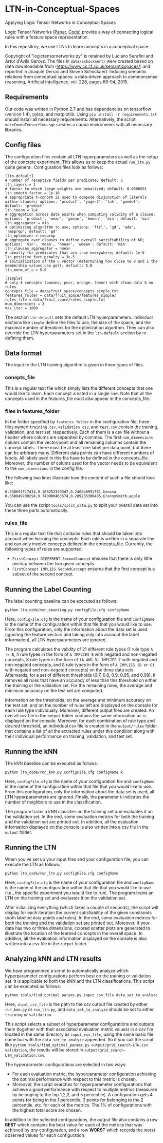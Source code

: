 # LTN-in-Conceptual-Spaces
Applying Logic Tensor Networks in Conceptual Spaces

Logic Tensor Networks ([Paper](https://arxiv.org/abs/1606.04422), [Code](https://www.dropbox.com/sh/502aq9u537lrmbv/AABuiKT4cKN-P3J7RIXd3cQ9a?dl=0)) provide a way of connecting logical rules with a feature space representation.

In this repository, we use LTNs to learn concepts in a conceptual space.

Copyright of "logictensornetworks.py" is retained by Luciano Serafini and Artur d'Avila Garcez. The files in `data/Schockaert/` were created based on data downloadable from (https://www.cs.cf.ac.uk/semanticspaces/) and reported in Joaquín Derrac and Steven Schockaert. Inducing semantic relations from conceptual spaces: a data-driven approach to commonsense reasoning, Artificial Intelligence, vol. 228, pages 66-94, 2015.


## Requirements

Our code was written in Python 2.7 and has dependencies on tensorflow (version 1.4), pylab, and matplotlib. Using `pip install -r requirements.txt` should install all necessary requirements. Alternatively, the script `makeCondaTensorflow.sge` creates a conda environment with all necessary libraries.

## Config files

The configuration files contain all LTN hyperparameters as well as the setup of the concrete experiment. This allows us to keep the actual `run_ltn.py` quite general.
Configuration files look as follows:
```
[ltn-default]
# number of receptive fields per predicate; default: 5
ltn_layers = 1
# factor to which large weights are penalized; default: 0.0000001
ltn_smooth_factor = 1e-10
# appropriate t-conorm is used to compute disjunction of literals within clauses; options: 'product', 'yager2', 'luk', 'goedel'; default: 'product'
ltn_tnorm = luk
# aggregation across data points when computing validity of a clause; options: 'product', 'mean', 'gmean', 'hmean', 'min'; default: 'min'         
ltn_aggregator = min
# optimizing algorithm to use; options: 'ftrl', 'gd', 'ada', 'rmsprop'; default: 'gd' 
ltn_optimizer = rmsprop
# aggregate over clauses to define overall satisfiability of KB; options: 'min', 'mean', 'hmean', 'wmean'; default: 'min'   
ltn_clauses_aggregator = hmean 
# penalty for predicates that are true everywhere; default: 1e-6
ltn_positive_fact_penalty = 1e-5
# initialization of the u vector (determining how close to 0 and 1 the membership values can get); default: 5.0
ltn_norm_of_u = 5.0

[simple]
# only 4 concepts (banana, pear, orange, lemon) with clean data & no rules
concepts_file = data/fruit_space/concepts_simple.txt
features_folder = data/fruit_space/features_simple/
rules_file = data/fruit_space/rules_simple.txt
num_dimensions = 3
max_iter = 1000
```
The section `ltn-default` sets the default LTN hyperparameters. Individual sections like `simple` define the files to use, the size of the space, and the maximal number of iterations for the optimization algorithm. They can also override the LTN hyperparameters set in the `ltn-default` section by re-defining them.

## Data format

The input to the LTN training algorithm is given in three types of files.

### conepts_file

This is a regular text file which simply lists the different concepts that one would like to learn. Each concept is listed in a single line. Note that all the concepts used in the features_file must also appear in the concepts_file.

### files in features_folder

In the folder specified by `features_folder` in the configuration file, three files named `training.csv`, `validation.csv`, and `test.csv` contain the training, validation, and test set, respectively.
Each of them is a csv file without a header where colums are separated by commas. The first `num_dimensions` colums contain the vector/point and all remaining columns contain the concept labels. There must be at least one label per data point, but there can be arbitrary many. Different data points can have different numbers of labels. All labels used in this file have to be defined in the concepts_file. Moreover, the number of colums used for the vector needs to be equivalent to the `num_dimensions` in the config file.

The following two lines illustrate how the content of such a file should look like:
```
0.338651517434,0.108252320347,0.240840991761,banana
0.658849789294,0.740900463574,0.289255306485,GrannySmith,apple
```

You can use the script `tools/split_data.py` to split your overall data set into these three parts automatically. 

### rules_file
This is a regular text file that contains rules that should be taken into account when learning the concepts. Each rule is written in a separate line and can only involve concepts defined in the concepts_file.
Currently, the following types of rules are supported:
* `FirstConcept DIFFERENT SecondConcept` ensures that there is only little overlap between the two given concepts.
* `FirstConcept IMPLIES SecondConcept` ensures that the first concept is a subset of the second concept.

## Running the Label Counting
The label counting baseline can be executed as follows:
```
python ltn_code/run_counting.py configFile.cfg configName
```
Here, `configFile.cfg` is the name of your configuration file and `configName` is the name of the configuration within that file that you would like to use. From this configuration, only the information about the data set is used (ignoring the feature vectors and taking only into account the label information), all LTN hyperparameters are ignored.

The program calculates the validity of 21 different rule types (1 rule type `A != B`, 4 rule types in the form of `A IMPLIES B` with negated and non-negated concepts, 8 rule types in the form of `(A AND B) IMPLIES C` with negated and non-negated concepts, and 8 rule types in the form of `A IMPLIES (B or C)` with negated and non-negated concepts) on the three data sets.
Afterwards, for a set of different thresholds (0.7, 0.8, 0.9, 0.95, and 0.99), it removes all rules that have an accuracy of less than this threshold on either the training or the validation set. For the remaining rules, the average and minimum accuracy on the test set are computed.

Information on the thresholds, on the average and minimum accuracy on the test set, and on the number of rules left are displayed on the console for each rule type individually. Moreover, different output files are created: An overall csv file in the `output` folder contains the same information as is displayed on the console. Moreover, for each combination of rule type and desired threshold, an individual csv file is created in the `output/rules` folder that contains a list of all the extracted rules under this condition along with their individual performance on training, validation, and test set.

## Running the kNN

The kNN baseline can be executed as follows:
```
python ltn_code/run_knn.py configFile.cfg configName k
```
Here, `configFile.cfg` is the name of your configuration file and `configName` is the name of the configuration within that file that you would like to use. From this configuration, only the information about the data set is used, all LTN hyperparameters are ignored. Finally, the parameter `k` indicates the number of neighbors to use in the classification.

The program trains a kNN classifier on the training set and evaluates it on the validation set. In the end, some evaluation metrics for both the training and the validation set are printed out. In addition, all the evaluation information displayed on the console is also written into a csv file in the `output` folder.

## Running the LTN

When you've set up your input files and your configuration file, you can execute the LTN as follows:
```
python ltn_code/run_ltn.py configFile.cfg configName
```
Here, `configFile.cfg` is the name of your configuration file and `configName` is the name of the configuration within that file that you would like to use (i.e., the specific experiment you would like to run).
The program trains an LTN on the training set and evaluates it on the validation set. 

After initializing everything (which takes a couple of seconds), the script will display for each iteration the current satisfiability of the given constraints (both labeled data points and rules). In the end, some evaluation metrics for both the training and the validation set are printed out. Moreover, if your data has two or three dimensions, colored scatter plots are generated to illustrate the location of the learned concepts in the overall space.
In addition, all the evaluation information displayed on the console is also written into a csv file in the `output` folder.

## Analyzing kNN and LTN results
We have programmed a script to automatically analyze which hyperparameter configurations perform best on the training or validation set. It is applicable to both the kNN and the LTN classifications.
This script can be executed as follows:
```
python tools/find_optimal_params.py input_csv_file data_set_to_analyze
```
Here, `input_csv_file` is the path to the csv output file created by either `run_knn.py` or `run_ltn.py`, and `data_set_to_analyze` should be set to either `training` or `validation`. 

This script selects a subset of hyperparameter configurations and outputs them (together with their associated evaluation metric values) in a csv file located in the same directory as `input_csv_file`, using the same basic file name but with the `data_set_to_analyze` appended. So if you call the script like `python tools/find_optimal_params.py output/grid_search-LTN.csv validation`, the results will be stored in `output/grid_search-LTN_validation.csv`. 

The hyperparmeter configurations are selected in two ways:
* For each evaluation metric, the hyperparameter configuration achieving the optimal performance with respect to this metric is chosen.
* Moreover, the script searches for hyperparameter configurations that achieve a good performance with respect to multiple metrics (measured by belonging to the top 1,2,3, and 5 percentile). A configuration gets 4 points for being in the 1 percentile, 3 points for belonging to the 2 percentile, etc. for each of the metrics. The 1% of configurations with the highest total score are chosen.

In addition to the selected configurations, the output file also contains a row **BEST** which contains the best value for each of the metrics that was achieved by *any* configuration, and a row **WORST** which records the worst observed values for each configuration.
